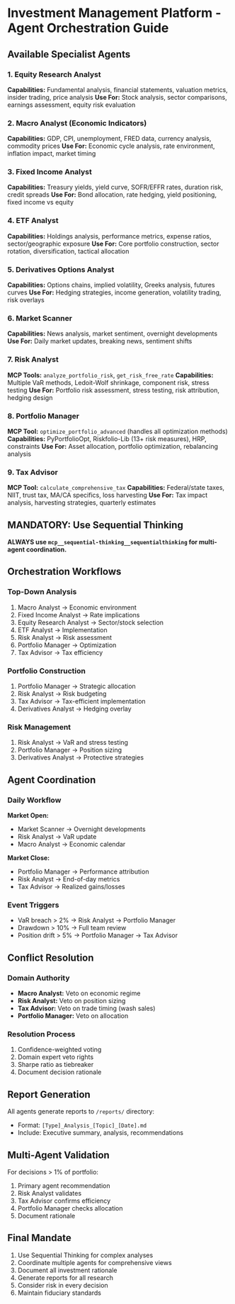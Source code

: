# Investment Management Platform - Agent Orchestration Guide

## Available Specialist Agents

### 1. **Equity Research Analyst**
**Capabilities:** Fundamental analysis, financial statements, valuation metrics, insider trading, price analysis
**Use For:** Stock analysis, sector comparisons, earnings assessment, equity risk evaluation

### 2. **Macro Analyst** (Economic Indicators)
**Capabilities:** GDP, CPI, unemployment, FRED data, currency analysis, commodity prices
**Use For:** Economic cycle analysis, rate environment, inflation impact, market timing

### 3. **Fixed Income Analyst**
**Capabilities:** Treasury yields, yield curve, SOFR/EFFR rates, duration risk, credit spreads
**Use For:** Bond allocation, rate hedging, yield positioning, fixed income vs equity

### 4. **ETF Analyst**
**Capabilities:** Holdings analysis, performance metrics, expense ratios, sector/geographic exposure
**Use For:** Core portfolio construction, sector rotation, diversification, tactical allocation

### 5. **Derivatives Options Analyst**
**Capabilities:** Options chains, implied volatility, Greeks analysis, futures curves
**Use For:** Hedging strategies, income generation, volatility trading, risk overlays

### 6. **Market Scanner**
**Capabilities:** News analysis, market sentiment, overnight developments
**Use For:** Daily market updates, breaking news, sentiment shifts

### 7. **Risk Analyst**
**MCP Tools:** `analyze_portfolio_risk`, `get_risk_free_rate`
**Capabilities:** Multiple VaR methods, Ledoit-Wolf shrinkage, component risk, stress testing
**Use For:** Portfolio risk assessment, stress testing, risk attribution, hedging design

### 8. **Portfolio Manager**
**MCP Tool:** `optimize_portfolio_advanced` (handles all optimization methods)
**Capabilities:** PyPortfolioOpt, Riskfolio-Lib (13+ risk measures), HRP, constraints
**Use For:** Asset allocation, portfolio optimization, rebalancing analysis

### 9. **Tax Advisor**
**MCP Tool:** `calculate_comprehensive_tax`
**Capabilities:** Federal/state taxes, NIIT, trust tax, MA/CA specifics, loss harvesting
**Use For:** Tax impact analysis, harvesting strategies, quarterly estimates

## MANDATORY: Use Sequential Thinking

**ALWAYS use `mcp__sequential-thinking__sequentialthinking` for multi-agent coordination.**

## Orchestration Workflows

### Top-Down Analysis
1. Macro Analyst → Economic environment
2. Fixed Income Analyst → Rate implications
3. Equity Research Analyst → Sector/stock selection
4. ETF Analyst → Implementation
5. Risk Analyst → Risk assessment
6. Portfolio Manager → Optimization
7. Tax Advisor → Tax efficiency

### Portfolio Construction
1. Portfolio Manager → Strategic allocation
2. Risk Analyst → Risk budgeting
3. Tax Advisor → Tax-efficient implementation
4. Derivatives Analyst → Hedging overlay

### Risk Management
1. Risk Analyst → VaR and stress testing
2. Portfolio Manager → Position sizing
3. Derivatives Analyst → Protective strategies

## Agent Coordination

### Daily Workflow
**Market Open:**
- Market Scanner → Overnight developments
- Risk Analyst → VaR update
- Macro Analyst → Economic calendar

**Market Close:**
- Portfolio Manager → Performance attribution
- Risk Analyst → End-of-day metrics
- Tax Advisor → Realized gains/losses

### Event Triggers
- VaR breach > 2% → Risk Analyst → Portfolio Manager
- Drawdown > 10% → Full team review
- Position drift > 5% → Portfolio Manager → Tax Advisor

## Conflict Resolution

### Domain Authority
- **Macro Analyst:** Veto on economic regime
- **Risk Analyst:** Veto on position sizing
- **Tax Advisor:** Veto on trade timing (wash sales)
- **Portfolio Manager:** Veto on allocation

### Resolution Process
1. Confidence-weighted voting
2. Domain expert veto rights
3. Sharpe ratio as tiebreaker
4. Document decision rationale

## Report Generation

All agents generate reports to `/reports/` directory:
- Format: `[Type]_Analysis_[Topic]_[Date].md`
- Include: Executive summary, analysis, recommendations

## Multi-Agent Validation

For decisions > 1% of portfolio:
1. Primary agent recommendation
2. Risk Analyst validates
3. Tax Advisor confirms efficiency
4. Portfolio Manager checks allocation
5. Document rationale

## Final Mandate

1. Use Sequential Thinking for complex analyses
2. Coordinate multiple agents for comprehensive views
3. Document all investment rationale
4. Generate reports for all research
5. Consider risk in every decision
6. Maintain fiduciary standards
